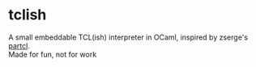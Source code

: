 # tclish

A small embeddable TCL(ish) interpreter in OCaml, inspired by zserge's [partcl](https://github.com/zserge/partcl).   
Made for fun, not for work
